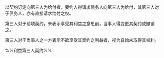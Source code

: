  以契约订定向第三人为给付者，要约人得请求债务人向第三人为给付，其第三人对于债务人，亦有直接请求给付之权。

第三人对于前项契约，未表示享受其利益之意思前，当事人得变更其契约或撤销之。

第三人对于当事人之一方表示不欲享受其契约之利益者，视为自始未取得其权利。

%%利益第三人契约%%